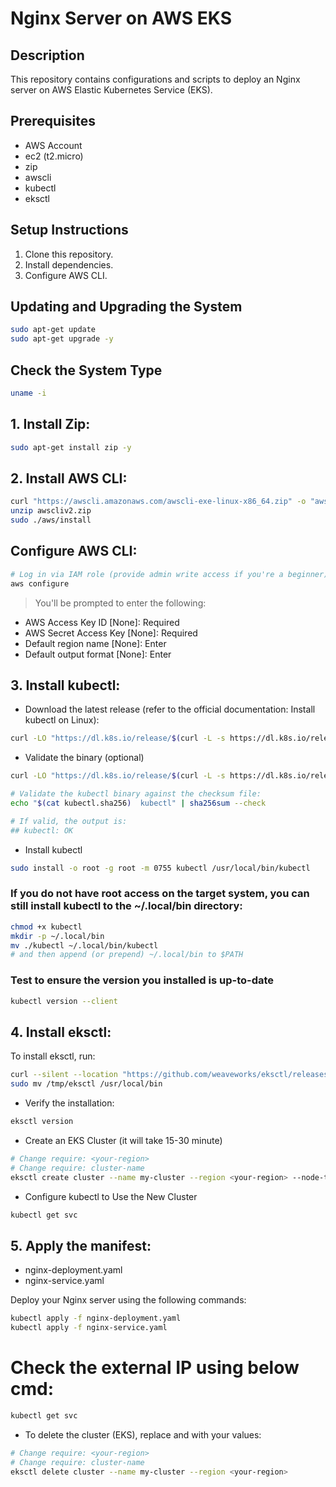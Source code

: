 # Nginx Server on AWS EKS
## Description
This repository contains configurations and scripts to deploy an Nginx server on AWS Elastic Kubernetes Service (EKS).

## Prerequisites
- AWS Account
- ec2 (t2.micro)
- zip
- awscli
- kubectl
- eksctl

## Setup Instructions
1. Clone this repository.
2. Install dependencies.
3. Configure AWS CLI.

## Updating and Upgrading the System
```bash
sudo apt-get update 
sudo apt-get upgrade -y
```

## Check the System Type
```bash
uname -i
```

## 1. Install Zip:
```bash
sudo apt-get install zip -y
```

## 2. Install AWS CLI:
```bash
curl "https://awscli.amazonaws.com/awscli-exe-linux-x86_64.zip" -o "awscliv2.zip"
unzip awscliv2.zip
sudo ./aws/install
```

## Configure AWS CLI:
```bash
# Log in via IAM role (provide admin write access if you're a beginner)
aws configure
```
> You'll be prompted to enter the following:
- AWS Access Key ID [None]: Required
- AWS Secret Access Key [None]: Required
- Default region name [None]: Enter
- Default output format [None]: Enter


## 3. Install kubectl: 
- Download the latest release (refer to the official documentation: Install kubectl on Linux):
```bash
curl -LO "https://dl.k8s.io/release/$(curl -L -s https://dl.k8s.io/release/stable.txt)/bin/linux/amd64/kubectl"
```
- Validate the binary (optional)
```bash
curl -LO "https://dl.k8s.io/release/$(curl -L -s https://dl.k8s.io/release/stable.txt)/bin/linux/amd64/kubectl.sha256"

# Validate the kubectl binary against the checksum file:
echo "$(cat kubectl.sha256)  kubectl" | sha256sum --check

# If valid, the output is: 
## kubectl: OK
```
- Install kubectl
```bash
sudo install -o root -g root -m 0755 kubectl /usr/local/bin/kubectl
```

### If you do not have root access on the target system, you can still install kubectl to the ~/.local/bin directory:
```bash
chmod +x kubectl
mkdir -p ~/.local/bin
mv ./kubectl ~/.local/bin/kubectl
# and then append (or prepend) ~/.local/bin to $PATH
```

### Test to ensure the version you installed is up-to-date
```bash
kubectl version --client
```

## 4. Install eksctl:
To install eksctl, run:
```bash
curl --silent --location "https://github.com/weaveworks/eksctl/releases/latest/download/eksctl_Linux_amd64.tar.gz" | tar xz -C /tmp
sudo mv /tmp/eksctl /usr/local/bin
```

- Verify the installation:
```bash
eksctl version
```

- Create an EKS Cluster (it will take 15-30 minute)
```bash
# Change require: <your-region>
# Change require: cluster-name
eksctl create cluster --name my-cluster --region <your-region> --node-type t2.micro --nodes 2
```
- Configure kubectl to Use the New Cluster
```bash
kubectl get svc
```

## 5. Apply the manifest:
- nginx-deployment.yaml
- nginx-service.yaml

Deploy your Nginx server using the following commands:
```bash
kubectl apply -f nginx-deployment.yaml
kubectl apply -f nginx-service.yaml
```

# Check the external IP using below cmd:
```bash
kubectl get svc
```



- To delete the cluster (EKS), replace <your-region> and <cluster-name> with your values:
```bash
# Change require: <your-region>
# Change require: cluster-name
eksctl delete cluster --name my-cluster --region <your-region>
```
